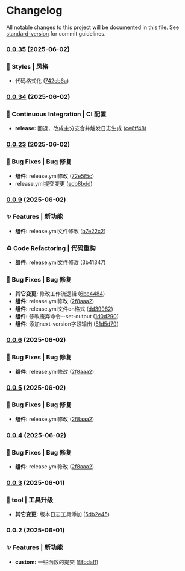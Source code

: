 # Changelog

All notable changes to this project will be documented in this file. See [standard-version](https://github.com/conventional-changelog/standard-version) for commit guidelines.

### [0.0.35](https://github.com/jcz-sudo4770/mianshi/compare/v0.0.34...v0.0.35) (2025-06-02)

### 💄 Styles | 风格

- 代码格式化 ([742cb6a](https://github.com/jcz-sudo4770/mianshi/commit/742cb6a3f1452b66962df8b57a062660cfe90d83))

### [0.0.34](https://github.com/jcz-sudo4770/mianshi/compare/v0.0.33...v0.0.34) (2025-06-02)

### 👷 Continuous Integration | CI 配置

- **release:** 回退，改成主分支合并触发日志生成 ([ce6ff48](https://github.com/jcz-sudo4770/mianshi/commit/ce6ff48dd6b6926774d03bd4b1e184c5526cb735))

### [0.0.23](https://github.com/jcz-sudo4770/mianshi/compare/v0.0.22...v0.0.23) (2025-06-02)

### 🐛 Bug Fixes | Bug 修复

- **组件:** release.yml修改 ([72e5f5c](https://github.com/jcz-sudo4770/mianshi/commit/72e5f5cd09eef7021d9644130be97920e2d0697e))
- release.yml提交变更 ([ecb8bdd](https://github.com/jcz-sudo4770/mianshi/commit/ecb8bdd469efcb714bc5641e01052b92fd8124ad))

### [0.0.9](https://github.com/jcz-sudo4770/mianshi/compare/v0.0.8...v0.0.9) (2025-06-02)

### ✨ Features | 新功能

- **组件:** release.yml文件修改 ([b7e22c2](https://github.com/jcz-sudo4770/mianshi/commit/b7e22c24465880cfd3eed48456372f4599b93457))

### ♻️ Code Refactoring | 代码重构

- **组件:** release.yml文件修改 ([3b41347](https://github.com/jcz-sudo4770/mianshi/commit/3b41347c050fa925d77802dead3797cd8dcfb45d))

### 🐛 Bug Fixes | Bug 修复

- **其它变更:** 修改工作流逻辑 ([6be4484](https://github.com/jcz-sudo4770/mianshi/commit/6be448430623b58633e0a244c469a66c5a15ee3f))
- **组件:** release.yml修改 ([2f8aaa2](https://github.com/jcz-sudo4770/mianshi/commit/2f8aaa274307d893bcdfe72637c6bf1625e53ae8))
- **组件:** release.yml文件on格式 ([dd39962](https://github.com/jcz-sudo4770/mianshi/commit/dd39962c792a8dd53f3e28c84b934832422255d7))
- **组件:** 修改废弃命令--set-output ([1d0d290](https://github.com/jcz-sudo4770/mianshi/commit/1d0d290402c30a2805ae20aab1032eb749ab6baa))
- **组件:** 添加next-version字段输出 ([51d5d79](https://github.com/jcz-sudo4770/mianshi/commit/51d5d79c6f5129a637f9f1c6596aecf835eb3484))

### [0.0.6](https://github.com/jcz-sudo4770/mianshi/compare/v0.0.8...v0.0.6) (2025-06-02)

### 🐛 Bug Fixes | Bug 修复

- **组件:** release.yml修改 ([2f8aaa2](https://github.com/jcz-sudo4770/mianshi/commit/2f8aaa274307d893bcdfe72637c6bf1625e53ae8))

### [0.0.5](https://github.com/jcz-sudo4770/mianshi/compare/v0.0.8...v0.0.5) (2025-06-02)

### 🐛 Bug Fixes | Bug 修复

- **组件:** release.yml修改 ([2f8aaa2](https://github.com/jcz-sudo4770/mianshi/commit/2f8aaa274307d893bcdfe72637c6bf1625e53ae8))

### [0.0.4](https://github.com/jcz-sudo4770/mianshi/compare/v0.0.8...v0.0.4) (2025-06-02)

### 🐛 Bug Fixes | Bug 修复

- **组件:** release.yml修改 ([2f8aaa2](https://github.com/jcz-sudo4770/mianshi/commit/2f8aaa274307d893bcdfe72637c6bf1625e53ae8))

### [0.0.3](https://github.com/jcz-sudo4770/mianshi/compare/v0.0.2...v0.0.3) (2025-06-01)

### 🚀 tool | 工具升级

- **其它变更:** 版本日志工具添加 ([5db2e45](https://github.com/jcz-sudo4770/mianshi/commit/5db2e4581002adff6253a499509e9da468c95fb5))

### 0.0.2 (2025-06-01)

### ✨ Features | 新功能

- **custom:** 一些函数的提交 ([f8bdaff](https://github.com/jcz-sudo4770/mianshi/commit/f8bdaffd860bba580d38421e0449fb1b2714bfe3))

